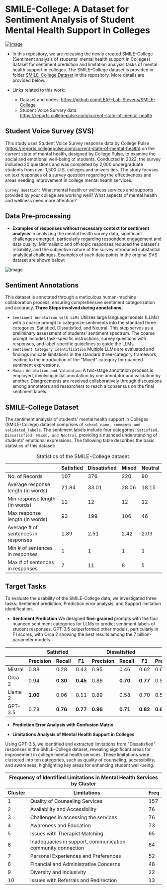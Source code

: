 # SMILE-College: A Dataset for Sentiment Analysis of Student Mental Health Support in Colleges

[![image](https://img.shields.io/badge/Made%20with-Python-1f425f.svg)](https://www.python.org/)

- In this repository, we are releasing the newly created SMILE-College (Sentiment analysis of students' mental health support in Colleges) dataset for sentiment prediction and limitation analysis tasks of mental health support in colleges. The SMILE-College dataset is provided in folder [SMILE-College Dataset](https://github.com/LEAF-Lab-Stevens/SMILE-College/tree/main/SMILE-College%20Dataset) in this repository. More details are provided below.

- Links related to this work:
  - Dataset and codes: https://github.com/LEAF-Lab-Stevens/SMILE-College
  - Student Voice Survery data: https://reports.collegepulse.com/current-state-of-mental-health

## Student Voice Survey (SVS)
This study uses Student Voice Survey response data by College Pulse (https://reports.collegepulse.com/current-state-of-mental-health) on the current state of mental health, designed by College Pulse, to examine the social and emotional well-being of students. Conducted in 2022, the survey included 20 questions and was completed by 2,000 undergraduate students from over 1,500 U.S. colleges and universities. The study focuses on text responses  of a survey question regarding the effectiveness and areas needing improvement in college mental health services. 

```Survey Question:``` What mental health or wellness services and supports provided by your college are working well? What aspects of mental health and wellness need more attention?

## Data Pre-processing
- **Examples of responses without necessary context for sentiment analysis**
In analyzing the mental health survey data, significant challenges emerged, particularly regarding respondent engagement and data quality. Minimalistic and off-topic responses reduced the dataset's reliability, and the subjective nature of the survey introduced substantial analytical challenges. Examples of such data points in the original SVS dataset are shown below:

![image](https://github.com/LEAF-Lab-Stevens/SMILE-College/blob/main/images/examples_rq2.png)


## Sentiment Annotations

This dataset is annotated through a meticulous human-machine collaboration process, ensuring comprehensive sentiment categorization and accuracy. 
**Three Steps involved during annotations:**
- ```Sentiment Annotation with LLMs```
Utilizes large language models (LLMs) with a coarse prompt to categorize sentiments into the standard three categories: Satisfied, Dissatisfied, and Neutral. This step serves as a preliminary assessment of students' sentiment spectrum. The coarse prompt includes task-specific instructions, survey questions with responses, and label-specific guidelines to guide the LLMs.
- ```Sentiment Category Identification```
Multiple LLMs are evaluated and findings indicate limitations in the standard three-category framework, leading to the introduction of the "Mixed" category for nuanced sentiment expressions.
- ```Human Annotation and Validation```
A two-stage annotation process is employed, involving initial annotation by one annotator and validation by another. Disagreements are resolved collaboratively through discussions among annotators and researchers to reach a consensus on the final sentiment labels.

## SMILE-College Dataset
The sentiment analysis of students' mental health support in Colleges (SMILE-College) dataset comprises of ```school name, comments and validated_labels```. The sentiment labels include four categories: ```Satisfied, Dissatisfied, Mixed, and Neutral```, providing a nuanced understanding of students' emotional expressions. The following table describes the basic statistics of this dataset:

<table>
    <caption>Statistics of the SMILE-College dataset.</caption>
    <thead>
        <tr>
            <th></th>
            <th><strong>Satisfied</strong></th>
            <th><strong>Dissatisfied</strong></th>
            <th><strong>Mixed</strong></th>
            <th><strong>Neutral</strong></th>
        </tr>
    </thead>
    <tbody>
        <tr>
            <td>No. of Records</td>
            <td>107</td>
            <td>376</td>
            <td>220</td>
            <td>90</td>
        </tr>
        <tr>
            <td>Average response length (in words)</td>
            <td>21.84</td>
            <td>33.01</td>
            <td>28.06</td>
            <td>18.15</td>
        </tr>
        <tr>
            <td>Min response length (in words)</td>
            <td>12</td>
            <td>12</td>
            <td>12</td>
            <td>12</td>
        </tr>
        <tr>
            <td>Max response length (in words)</td>
            <td>93</td>
            <td>199</td>
            <td>106</td>
            <td>46</td>
        </tr>
        <tr>
            <td>Average # of sentences in responses</td>
            <td>1.89</td>
            <td>2.51</td>
            <td>2.42</td>
            <td>2.03</td>
        </tr>
        <tr>
            <td>Min # of sentences in responses</td>
            <td>1</td>
            <td>1</td>
            <td>1</td>
            <td>1</td>
        </tr>
        <tr>
            <td>Max # of sentences in responses</td>
            <td>7</td>
            <td>11</td>
            <td>8</td>
            <td>5</td>
        </tr>
    </tbody>
</table>



## Target Tasks
To evaluate the usability of the SMILE-College data, we investigated three tasks: Sentiment prediction, Prediction error analysis, and Support limitation identification.

- **Sentiment Prediction**
We designed **fine-grained** prompts with the four nuanced sentiment categories for LLMs to predict sentiment labels of student responses. GPT-3.5 outperformed other models, particularly in F1 scores, with Orca 2 showing the best results among the 7 billion-parameter models.

<table>
  <thead>
    <tr>
      <th></th>
      <th colspan="3">Satisfied</th>
      <th colspan="3">Dissatisfied</th>
      <th colspan="3">Mixed</th>
      <th colspan="3">Neutral</th>
      <th colspan="3">Overall</th>
    </tr>
    <tr>
      <th></th>
      <th>Precision</th>
      <th>Recall</th>
      <th>F1</th>
      <th>Precision</th>
      <th>Recall</th>
      <th>F1</th>
      <th>Precision</th>
      <th>Recall</th>
      <th>F1</th>
      <th>Precision</th>
      <th>Recall</th>
      <th>F1</th>
      <th>Precision</th>
      <th>Recall</th>
      <th>F1</th>
    </tr>
  </thead>
  <tbody>
    <tr>
      <td>Mistral</td>
      <td>0.88</td>
      <td>0.28</td>
      <td>0.43</td>
      <td>0.95</td>
      <td>0.46</td>
      <td>0.62</td>
      <td>0.61</td>
      <td>0.64</td>
      <td>0.62</td>
      <td>0.26</td>
      <td><strong>0.99</strong></td>
      <td>0.41</td>
      <td>0.77</td>
      <td>0.54</td>
      <td>0.57</td>
    </tr>
    <tr>
      <td>Orca 2</td>
      <td>0.94</td>
      <td><strong>0.30</strong></td>
      <td><strong>0.45</strong></td>
      <td>0.86</td>
      <td><strong>0.70</strong></td>
      <td><strong>0.77</td>
      <td>0.58</td>
      <td>0.65</td>
      <td>0.62</td>
      <td><strong>0.83</strong></td>
      <td>0.61</td>
      <td><strong>0.71</strong></td>
      <td><strong>0.79</strong></td>
      <td>0.62</td>
      <td><strong>0.68</strong></td>
    </tr>
    <tr>
      <td>Llama 2</td>
      <td><strong>1.00</strong></td>
      <td>0.06</td>
      <td>0.11</td>
      <td>0.89</td>
      <td>0.58</td>
      <td>0.70</td>
      <td>0.51</td>
      <td><strong>0.93</strong></td>
      <td><strong>0.66</td>
      <td>0.54</td>
      <td>0.86</td>
      <td>0.66</td>
      <td>0.76</td>
      <td><strong>0.64</strong></td>
      <td>0.61</td>
    </tr>
    <tr>
      <td>GPT-3.5</td>
      <td>0.78</td>
      <td><strong>0.76</strong></td>
      <td><strong>0.77</strong></td>
      <td><strong>0.96</strong></td>
      <td><strong>0.71</strong></td>
      <td><strong>0.82</strong></td>
      <td><strong>0.66</strong></td>
      <td>0.90</td>
      <td><strong>0.76</strong></td>
      <td>0.77</td>
      <td>0.92</td>
      <td><strong>0.84</strong></td>
      <td><strong>0.83</strong></td>
      <td><strong>0.80</strong></td>
      <td><strong>0.80</strong></td>
    </tr>
  </tbody>
</table>

- **Prediction Error Analysis with Confusion Matrix**

- **Limitations Analysis of Mental Health Support in Colleges**

Using GPT-3.5, we identified and extracted limitations from "Dissatisfied" responses in the SMILE-College dataset, revealing significant areas for improvement in college mental health services. These limitations were clustered into ten categories, such as quality of counseling, accessibility, and awareness, highlighting key areas for enhancing student well-being.

<table>
  <thead>
    <tr>
      <th colspan="3">Frequency of Identified Limitations in Mental Health Services by Cluster</th>
    </tr>
    <tr>
      <th>Cluster</th>
      <th>Limitations</th>
      <th>Freq</th>
    </tr>
  </thead>
  <tbody>
    <tr>
      <td>1</td>
      <td>Quality of Counseling Services</td>
      <td>157</td>
    </tr>
    <tr>
      <td>2</td>
      <td>Availability and Accessibility</td>
      <td>76</td>
    </tr>
    <tr>
      <td>3</td>
      <td>Challenges in accessing the services</td>
      <td>76</td>
    </tr>
    <tr>
      <td>4</td>
      <td>Awareness and Education</td>
      <td>73</td>
    </tr>
    <tr>
      <td>5</td>
      <td>Issues with Therapist Matching</td>
      <td>65</td>
    </tr>
    <tr>
      <td>6</td>
      <td>Inadequacies in support, communication, community connection</td>
      <td>64</td>
    </tr>
    <tr>
      <td>7</td>
      <td>Personal Experiences and Preferences</td>
      <td>52</td>
    </tr>
    <tr>
      <td>8</td>
      <td>Financial and Administrative Concerns</td>
      <td>48</td>
    </tr>
    <tr>
      <td>9</td>
      <td>Diversity and Inclusivity</td>
      <td>22</td>
    </tr>
    <tr>
      <td>10</td>
      <td>Issues with Referrals and Redirection</td>
      <td>13</td>
    </tr>
  </tbody>
</table>




